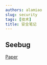 ```yaml
---
authors: alamiao
slug: security
tags: [技术]
title: 安全笔记
---
```

<!-- truncate -->
## Seebug

[Paper](https://paper.seebug.org/)